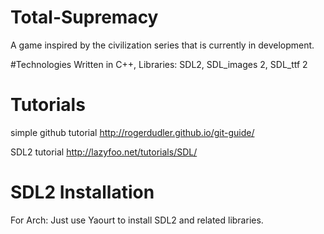# Total-Supremacy
A game inspired by the civilization series that is currently in development.

#Technologies
Written in C++,
Libraries: SDL2, SDL_images 2, SDL_ttf 2

# Tutorials
simple github tutorial
http://rogerdudler.github.io/git-guide/

SDL2 tutorial
http://lazyfoo.net/tutorials/SDL/

# SDL2 Installation
For Arch:
Just use Yaourt to install SDL2 and related libraries.


